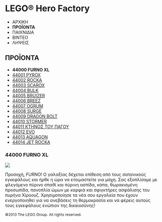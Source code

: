 # LEGO® Hero Factory

- ΑΡΧΙΚΗ
- **ΠΡΟΪΟΝΤΑ**
- ΠΑΙΧΝΙΔΙΑ
- ΒΙΝΤΕΟ
- ΛΗΨΕΙΣ

## ΠΡΟΪΟΝΤΑ

- **44000 FURNO XL**
- [44001 PYROX](/el-GR/themes/Hero-Factory/products/44001.md)
- [44002 ROCKA](/el-GR/themes/Hero-Factory/products/44002.md)
- [44003 SCAROX](/el-GR/themes/Hero-Factory/products/44003.md)
- [44004 BULK](/el-GR/themes/Hero-Factory/products/44004.md)
- [44005 BRUIZER](/el-GR/themes/Hero-Factory/products/44005.md)
- [44006 BREEZ](/el-GR/themes/Hero-Factory/products/44006.md)
- [44007 OGRUM](/el-GR/themes/Hero-Factory/products/44007.md)
- [44008 SURGE](/el-GR/themes/Hero-Factory/products/44008.md)
- [44009 DRAGON BOLT](/el-GR/themes/Hero-Factory/products/44009.md)
- [44010 STORMER](/el-GR/themes/Hero-Factory/products/44010.md)
- [44011 ΚΤΗΝΟΣ ΤΟΥ ΠΑΓΟΥ](/el-GR/themes/Hero-Factory/products/44011.md)
- [44012 EVO](/el-GR/themes/Hero-Factory/products/44012.md)
- [44013 AQUAGON](/el-GR/themes/Hero-Factory/products/44013.md)
- [44014 JET ROCKA](/el-GR/themes/Hero-Factory/products/44014.md)

### 44000 FURNO XL

![](https://www.lego.com/cdn/product-assets/product.img.pri/44000_prod.jpg)

Προσοχή, FURNO! Ο γαλαξίας δέχεται επίθεση από τους σατανικούς εγκεφάλους και ήρθε η ώρα να ετοιμαστείτε για μάχη. Σας εξοπλίσαμε με φλεγόμενο πύρινο σπαθί και πύρινη ασπίδα, κάπα, θωρακισμένη προσωπίδα, πανοπλία ώμων με καρφιά και σφιγκτήρες ασφάλισης του πυρήνα Χίροουζ. Χρησιμοποίησε τα νέα σου εργαλεία που έχουν ενεργοποιηθεί για να ανεβάσεις τη θερμοκρασία και να φέρεις αυτούς τους εγκεφάλους ενώπιον της δικαιοσύνης!

<span style="font-size: 12px; text-align: center;">&copy;2013 The LEGO Group. All rights reserved.</span>